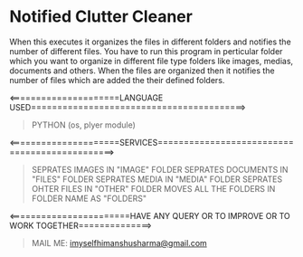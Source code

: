 # Notified Clutter Cleaner
When this executes it organizes the files in different folders and notifies the number of different files.
You have to run this program in perticular folder which you want to organize in different file type folders like images, medias, documents and others. When the files are 
organized then it notifies the number of files which are added the their defined folders.

<=====================LANGUAGE USED=========================================>
> PYTHON (os, plyer module)

<=====================SERVICES==============================================>
> SEPRATES IMAGES IN "IMAGE" FOLDER
> SEPRATES DOCUMENTS IN "FILES" FOLDER
> SEPRATES MEDIA IN "MEDIA" FOLDER
> SEPRATES OHTER FILES IN "OTHER" FOLDER 
> MOVES ALL THE FOLDERS IN FOLDER NAME AS "FOLDERS" 

<=======================HAVE ANY QUERY OR TO IMPROVE OR TO WORK TOGETHER==============>
> MAIL ME: imyselfhimanshusharma@gmail.com
